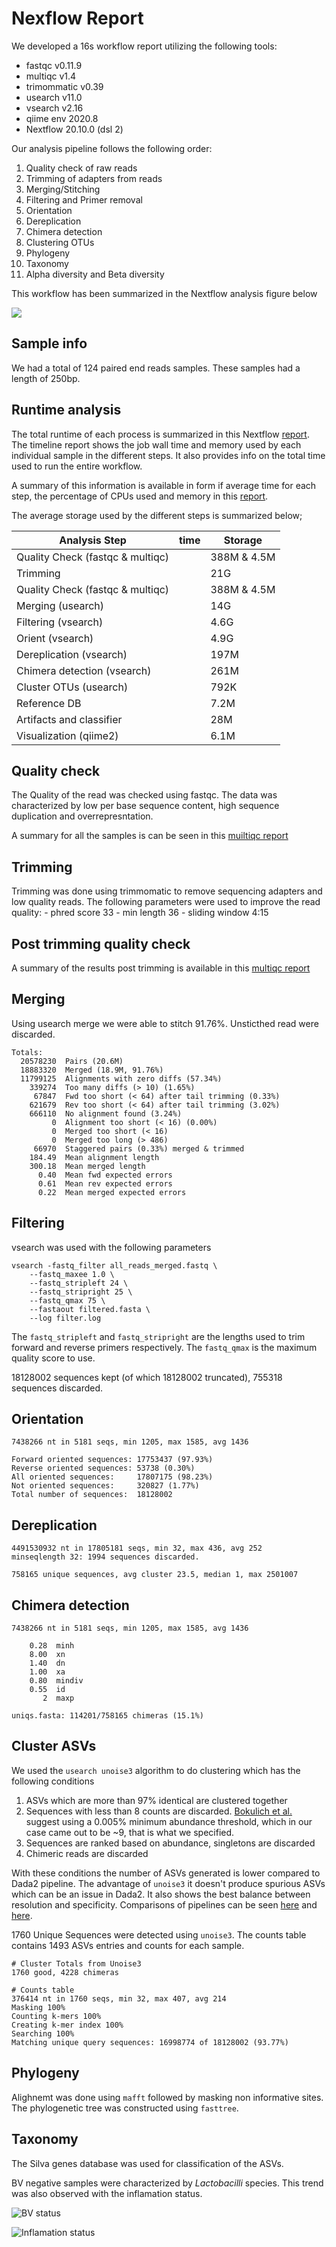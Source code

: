 # Nexflow Report

We developed a 16s workflow report utilizing the following tools:
- fastqc v0.11.9
- multiqc v1.4
- trimommatic v0.39
- usearch v11.0
- vsearch v2.16
- qiime env 2020.8
- Nextflow 20.10.0 (dsl 2)

Our analysis pipeline follows the following order:
1. Quality check of raw reads
2. Trimming of adapters from reads
3. Merging/Stitching
4. Filtering and Primer removal
5. Orientation
6. Dereplication
7. Chimera detection
8. Clustering OTUs
9. Phylogeny
10. Taxonomy
11. Alpha diversity and Beta diversity

This workflow has been summarized in the Nextflow analysis figure below

![](./pipeline_info/pipeline_dag.png)

## Sample info
We had a total of 124 paired end reads samples. These samples had a length of 250bp.

## Runtime analysis
The total runtime of each process is summarized in this Nextflow [report](./pipeline_info/execution_timeline.html).
The timeline report shows the job wall time and memory used by each individual sample in the different steps. It also provides info on the total
time used to run the entire workflow.

A summary of this information is available in form if average time for each step, the percentage of CPUs used and memory in
this [report](./pipeline_info/execution_report.html).

The average storage used by the different steps is summarized below;

|Analysis Step | time |Storage |
| -------- | -------- | -------- |
| Quality Check (fastqc & multiqc) |      | 388M & 4.5M |
| Trimming | | 21G |
| Quality Check (fastqc & multiqc) |      | 388M & 4.5M |
| Merging (usearch) | | 14G |
| Filtering (vsearch) | | 4.6G |
| Orient (vsearch) | | 4.9G |
| Dereplication (vsearch) |  | 197M |
| Chimera detection (vsearch) | | 261M |
| Cluster OTUs (usearch) | | 792K |
| Reference DB | | 7.2M |
| Artifacts and classifier | | 28M |
| Visualization (qiime2) | | 6.1M |

## Quality check
The Quality of the read was checked using fastqc. The data was characterized by low per base sequence content,
high sequence duplication and overrepresntation.

A summary for all the samples is can be seen in this [muiltiqc report](./figures/raw_multiqc_report.html)

## Trimming
Trimming was done using trimmomatic to remove sequencing adapters and low quality reads. The following parameters
were used to improve the read quality:
	- phred score 33
	- min length 36
	- sliding window 4:15

## Post trimming quality check
A summary of the results post trimming is available in this [multiqc report](./figures/post_multiqc_report.html)

## Merging
Using usearch merge we were able to stitch 91.76%. Unsticthed read were discarded.

```
Totals:
  20578230  Pairs (20.6M)
  18883320  Merged (18.9M, 91.76%)
  11799125  Alignments with zero diffs (57.34%)
    339274  Too many diffs (> 10) (1.65%)
     67847  Fwd too short (< 64) after tail trimming (0.33%)
    621679  Rev too short (< 64) after tail trimming (3.02%)
    666110  No alignment found (3.24%)
         0  Alignment too short (< 16) (0.00%)
         0  Merged too short (< 16)
         0  Merged too long (> 486)
     66970  Staggered pairs (0.33%) merged & trimmed
    184.49  Mean alignment length
    300.18  Mean merged length
      0.40  Mean fwd expected errors
      0.61  Mean rev expected errors
      0.22  Mean merged expected errors
```

## Filtering
vsearch was used with the following parameters

```
vsearch -fastq_filter all_reads_merged.fastq \
	--fastq_maxee 1.0 \
	--fastq_stripleft 24 \
	--fastq_stripright 25 \
	--fastq_qmax 75 \
	--fastaout filtered.fasta \
	--log filter.log
```
The `fastq_stripleft` and `fastq_stripright` are the lengths used to trim forward and reverse primers respectively. The `fastq_qmax`
is the maximum quality score to use.

18128002 sequences kept (of which 18128002 truncated), 755318 sequences discarded.

## Orientation

```
7438266 nt in 5181 seqs, min 1205, max 1585, avg 1436

Forward oriented sequences: 17753437 (97.93%)
Reverse oriented sequences: 53738 (0.30%)
All oriented sequences:     17807175 (98.23%)
Not oriented sequences:     320827 (1.77%)
Total number of sequences:  18128002
```

## Dereplication

```
4491530932 nt in 17805181 seqs, min 32, max 436, avg 252
minseqlength 32: 1994 sequences discarded.

758165 unique sequences, avg cluster 23.5, median 1, max 2501007
```

## Chimera detection
```
7438266 nt in 5181 seqs, min 1205, max 1585, avg 1436

    0.28  minh
    8.00  xn
    1.40  dn
    1.00  xa
    0.80  mindiv
    0.55  id
       2  maxp

uniqs.fasta: 114201/758165 chimeras (15.1%)
```

## Cluster ASVs
We used the `usearch unoise3` algorithm to do clustering which has the following conditions

1. ASVs which are more than 97% identical are clustered together
2. Sequences with less than 8 counts are discarded. [Bokulich et al.](www.nature.com/nmeth/journal/v10/n1/full/nmeth.2276.html)
	suggest using a 0.005% minimum abundance threshold, which in our case came out to be ~9, that is what we specified.
3. Sequences are ranked based on abundance, singletons are discarded
4. Chimeric reads are discarded

With these conditions the number of ASVs generated is lower compared to Dada2 pipeline. The advantage of `unoise3`
it doesn't produce spurious ASVs which can be an issue in Dada2. It also shows the best balance between resolution and specificity.
Comparisons of pipelines can be seen [here](https://journals.plos.org/plosone/article?id=10.1371/journal.pone.0227434) and
[here](https://etd.library.emory.edu/concern/etds/xp68kh03w?locale=zh).

1760 Unique Sequences were detected using `unoise3`. The counts table contains 1493 ASVs entries and counts for each sample.
```
# Cluster Totals from Unoise3
1760 good, 4228 chimeras

# Counts table
376414 nt in 1760 seqs, min 32, max 407, avg 214
Masking 100%
Counting k-mers 100%
Creating k-mer index 100%
Searching 100%
Matching unique query sequences: 16998774 of 18128002 (93.77%)
```

## Phylogeny
Alighnemt was done using `mafft` followed by masking non informative sites. The phylogenetic tree was constructed using `fasttree`.

## Taxonomy
The Silva genes database was used for classification of  the ASVs.

BV negative samples were characterized by _Lactobacilli_ species. This trend was also observed with the inflamation status.

![BV status](figures/BV_taxonomy.png)

![Inflamation status](figures/Inflammation_taxonomy.png)
